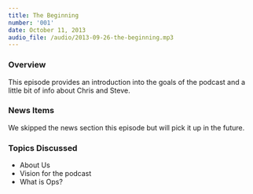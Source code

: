 ```yaml
---
title: The Beginning
number: '001'
date: October 11, 2013
audio_file: /audio/2013-09-26-the-beginning.mp3
---
```


### Overview

This episode provides an introduction into the goals of the podcast and a little bit of info about Chris and Steve.

### News Items

We skipped the news section this episode but will pick it up in the future.

### Topics Discussed

* About Us
* Vision for the podcast
* What is Ops?
